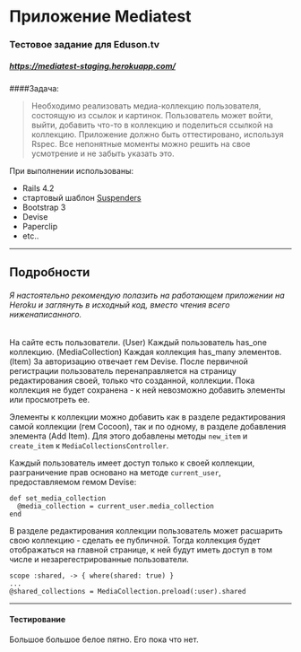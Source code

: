 # Приложение Mediatest 
### Тестовое задание для Eduson.tv
##### https://mediatest-staging.herokuapp.com/

####Задача: 
>Необходимо реализовать медиа-коллекцию пользователя, состоящую из ссылок и картинок. 
>Пользователь может войти, выйти, добавить что-то в коллекцию и поделиться ссылкой на коллекцию. 
>Приложение должно быть оттестировано, используя Rspec. 
>Все непонятные моменты можно решить на свое усмотрение и не забыть указать это.

При выполнении использованы:

  * Rails 4.2
  * стартовый шаблон [Suspenders](https://github.com/thoughtbot/suspenders)
  * Bootstrap 3 
  * Devise
  * Paperclip
  * etc..

---

## Подробности
###### Я настоятельно рекомендую полазить на работающем приложении на Heroku и заглянуть в исходный код, вместо чтения всего ниженаписанного. 

На сайте есть пользователи. (User)
Каждый пользователь has_one коллекцию. (MediaCollection)
Каждая коллекция has_many элементов. (Item)
За авторизацию отвечает гем Devise. После первичной регистрации пользователь перенаправляется на страницу редактирования своей, только что созданной, коллекции. Пока коллекция не будет сохранена - к ней невозможно добавить элементы или просмотреть ее.

Элементы к коллекции можно добавить как в разделе редактирования самой коллекции (гем Cocoon), так и по одному, в разделе добавления элемента (Add Item). Для этого добавлены методы `new_item` и `create_item` к `MediaCollectionsController`. 

Каждый пользователь имеет доступ только к своей коллекции, разграничение прав основано на методе `current_user`, предоставляемом гемом Devise:

    def set_media_collection
      @media_collection = current_user.media_collection
    end

В разделе редактирования коллекции пользователь может расшарить свою коллекцию - сделать ее публичной. Тогда коллекция будет отображаться на главной странице, к ней будут иметь доступ в том числе и незарегестрированные пользователи. 
  
    scope :shared, -> { where(shared: true) }
    ...
    @shared_collections = MediaCollection.preload(:user).shared

---
#### Тестирование

Большое большое белое пятно. Его пока что нет.